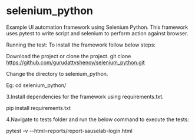 # selenium_python
Example UI automation framework using Selenium Python. This framework uses pytest to write script and selenium to perform action against browser.

Running the test:
To install the framework follow below steps:

Download the project or clone the project.
git clone https://github.com/gurudattvshenoy/selenium_python.git

Change the directory to selenium_python.

Eg: cd selenium_python/

3.Install dependencies for the framework using requirements.txt.

pip install requirements.txt

4.Navigate to tests folder and run the below command to execute the tests:

 pytest -v --html=reports/report-sauselab-login.html
